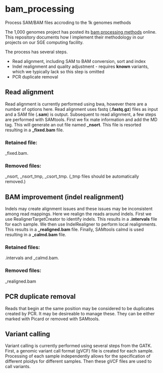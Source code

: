 # bam_processing
Process SAM/BAM files accroding to the 1k genomes methods

The 1,000 genomes project has posted its [bam processing methods](https://github.com/igsr/1000Genomes_data_indexes/blob/master/historical_data/former_toplevel/README.alignment_data.md) online.
This repository documents how I implement their methodology in our projects on our SGE computing facility.

The process has several steps.

* Read alignment, including SAM to BAM conversion, sort and index
* Indel realignment and quality adjustment - requires **known** variants, which we typically lack so this step is omitted
* PCR duplicate removal


## Read alignment

Read alignment is currently performed using bwa, however there are a number of options here.
Read alignment uses fastq (**.fastq.gz**) files as input and a SAM file (**.sam**) is output.
Subsequent to read alignment, a few steps are performed with SAMtools.
First we fix mate information and add the MD tag.
This will generate an out file named **_nsort**.
This file is resorted resulting in a **_fixed.bam** file.

### Retained file:
_fixed.bam.

### Removed files:
_nsort, _nsort_tmp, _csort_tmp.
(_tmp files should be automatically removed.)


## BAM improvement (indel realignment)

Indels may create alignment issues and these issues may be inconsistent among read mappings.
Here we realign the reads around indels.
First we use RealignerTargetCreator to identify indels.
This results in a **.intervals** file for each sample.
We then use IndelRealigner to perform local realignments.
This results in a **_realigned.bam** file.
Finally, SAMtools calmd is used resulting in a **_calmd.bam** file.

### Retained files:
.intervals and _calmd.bam.

### Removed files:
_realigned.bam

## PCR duplicate removal

Reads that begin at the same position may be considered to be duplicates created by PCR.
It may be desireable to manage these.
They can be either marked with Picard or removed with SAMtools.



## Variant calling

Variant calling is currently performed using several steps from the GATK.
First, a genomic variant call format (gVCF) file is created for each sample.
Processing of each sample independently allows for the specification of different ploidys for different samples.
Then these gVCF files are used to call variants.


